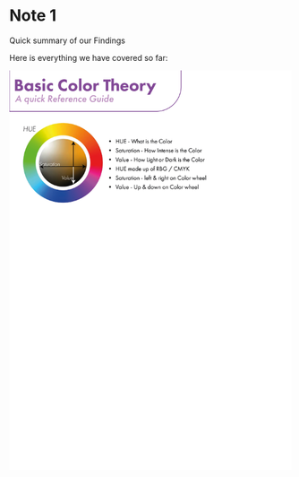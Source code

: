 # Note 1

Quick summary of our Findings

Here is everything we have covered so far:

![](img/cheatsheetv1.png)